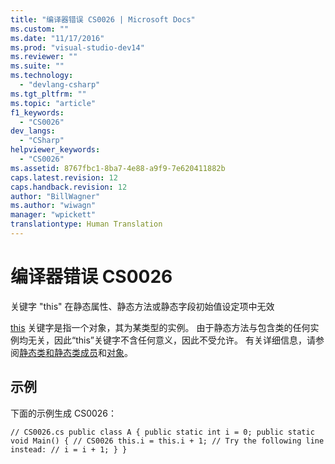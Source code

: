 ```yaml
---
title: "编译器错误 CS0026 | Microsoft Docs"
ms.custom: ""
ms.date: "11/17/2016"
ms.prod: "visual-studio-dev14"
ms.reviewer: ""
ms.suite: ""
ms.technology: 
  - "devlang-csharp"
ms.tgt_pltfrm: ""
ms.topic: "article"
f1_keywords: 
  - "CS0026"
dev_langs: 
  - "CSharp"
helpviewer_keywords: 
  - "CS0026"
ms.assetid: 8767fbc1-8ba7-4e88-a9f9-7e620411882b
caps.latest.revision: 12
caps.handback.revision: 12
author: "BillWagner"
ms.author: "wiwagn"
manager: "wpickett"
translationtype: Human Translation
---
```

# 编译器错误 CS0026
关键字 "this" 在静态属性、静态方法或静态字段初始值设定项中无效  
  
 [this](../../csharp/language-reference/keywords/this.md) 关键字是指一个对象，其为某类型的实例。 由于静态方法与包含类的任何实例均无关，因此“this”关键字不含任何意义，因此不受允许。 有关详细信息，请参阅[静态类和静态类成员](../../csharp/programming-guide/classes-and-structs/static-classes-and-static-class-members.md)和[对象](../../csharp/programming-guide/classes-and-structs/objects.md)。  
  
## 示例  
 下面的示例生成 CS0026：  
  
```  
// CS0026.cs public class A { public static int i = 0; public static void Main() { // CS0026 this.i = this.i + 1; // Try the following line instead: // i = i + 1; } }  
```